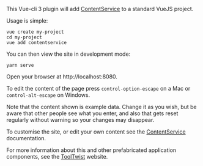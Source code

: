 This Vue-cli 3 plugin will add [ContentService](http://contentservice.io) to a standard VueJS project.

Usage is simple:

    vue create my-project
    cd my-project
    vue add contentservice
    
You can then view the site in development mode:

    yarn serve

Open your browser at http://localhost:8080.

To edit the content of the page press `control-option-escape` on a Mac or `control-alt-escape` on Windows.

Note that the content shown is example data. Change it as you wish, but be aware that other people see what you enter, and also that gets reset regularly without warning so your changes may disappear.

To customise the site, or edit your own content see the [ContentService](http://contentservice.io) documentation.

For more information about this and other prefabricated application components, see the [ToolTwist](http://tooltwist.com) website.

